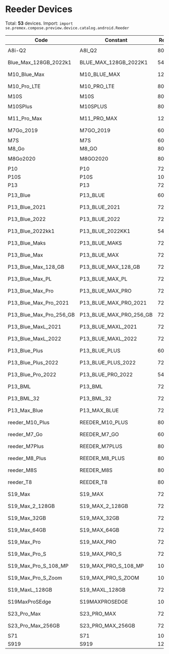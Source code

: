 # Reeder Devices

Total: **53** devices. Import: `import se.premex.compose.preview.device.catalog.android.Reeder`

| Code | Constant | Resolution | DPI | Compose Spec | Preview Usage |
|------|----------|------------|-----|-------------|---------------|
| A8i-Q2 | A8I_Q2 | 800x1280 | 160 | `spec:width=800px,height=1280px,dpi=160` | `@Preview(device = Reeder.A8I_Q2)` |
| Blue_Max_128GB_2022k1 | BLUE_MAX_128GB_2022K1 | 540x1200 | 240 | `spec:width=540px,height=1200px,dpi=240` | `@Preview(device = Reeder.BLUE_MAX_128GB_2022K1)` |
| M10_Blue_Max | M10_BLUE_MAX | 1200x1920 | 240 | `spec:width=1200px,height=1920px,dpi=240` | `@Preview(device = Reeder.M10_BLUE_MAX)` |
| M10_Pro_LTE | M10_PRO_LTE | 800x1280 | 213 | `spec:width=800px,height=1280px,dpi=213` | `@Preview(device = Reeder.M10_PRO_LTE)` |
| M10S | M10S | 800x1280 | 213 | `spec:width=800px,height=1280px,dpi=213` | `@Preview(device = Reeder.M10S)` |
| M10SPlus | M10SPLUS | 800x1280 | 213 | `spec:width=800px,height=1280px,dpi=213` | `@Preview(device = Reeder.M10SPLUS)` |
| M11_Pro_Max | M11_PRO_MAX | 1200x2000 | 280 | `spec:width=1200px,height=2000px,dpi=280` | `@Preview(device = Reeder.M11_PRO_MAX)` |
| M7Go_2019 | M7GO_2019 | 600x1024 | 213 | `spec:width=600px,height=1024px,dpi=213` | `@Preview(device = Reeder.M7GO_2019)` |
| M7S | M7S | 600x1024 | 213 | `spec:width=600px,height=1024px,dpi=213` | `@Preview(device = Reeder.M7S)` |
| M8_Go | M8_GO | 800x1280 | 213 | `spec:width=800px,height=1280px,dpi=213` | `@Preview(device = Reeder.M8_GO)` |
| M8Go2020 | M8GO2020 | 800x1280 | 213 | `spec:width=800px,height=1280px,dpi=213` | `@Preview(device = Reeder.M8GO2020)` |
| P10 | P10 | 720x1280 | 320 | `spec:width=720px,height=1280px,dpi=320` | `@Preview(device = Reeder.P10)` |
| P10S | P10S | 1080x1920 | 480 | `spec:width=1080px,height=1920px,dpi=480` | `@Preview(device = Reeder.P10S)` |
| P13 | P13 | 720x1440 | 320 | `spec:width=720px,height=1440px,dpi=320` | `@Preview(device = Reeder.P13)` |
| P13_Blue | P13_BLUE | 600x1280 | 240 | `spec:width=600px,height=1280px,dpi=240` | `@Preview(device = Reeder.P13_BLUE)` |
| P13_Blue_2021 | P13_BLUE_2021 | 720x1520 | 320 | `spec:width=720px,height=1520px,dpi=320` | `@Preview(device = Reeder.P13_BLUE_2021)` |
| P13_Blue_2022 | P13_BLUE_2022 | 720x1520 | 320 | `spec:width=720px,height=1520px,dpi=320` | `@Preview(device = Reeder.P13_BLUE_2022)` |
| P13_Blue_2022kk1 | P13_BLUE_2022KK1 | 540x1200 | 240 | `spec:width=540px,height=1200px,dpi=240` | `@Preview(device = Reeder.P13_BLUE_2022KK1)` |
| P13_Blue_Maks | P13_BLUE_MAKS | 720x1560 | 320 | `spec:width=720px,height=1560px,dpi=320` | `@Preview(device = Reeder.P13_BLUE_MAKS)` |
| P13_Blue_Max | P13_BLUE_MAX | 720x1560 | 320 | `spec:width=720px,height=1560px,dpi=320` | `@Preview(device = Reeder.P13_BLUE_MAX)` |
| P13_Blue_Max_128_GB | P13_BLUE_MAX_128_GB | 720x1600 | 320 | `spec:width=720px,height=1600px,dpi=320` | `@Preview(device = Reeder.P13_BLUE_MAX_128_GB)` |
| P13_Blue_Max_PL | P13_BLUE_MAX_PL | 720x1600 | 320 | `spec:width=720px,height=1600px,dpi=320` | `@Preview(device = Reeder.P13_BLUE_MAX_PL)` |
| P13_Blue_Max_Pro | P13_BLUE_MAX_PRO | 720x1600 | 320 | `spec:width=720px,height=1600px,dpi=320` | `@Preview(device = Reeder.P13_BLUE_MAX_PRO)` |
| P13_Blue_Max_Pro_2021 | P13_BLUE_MAX_PRO_2021 | 720x1600 | 320 | `spec:width=720px,height=1600px,dpi=320` | `@Preview(device = Reeder.P13_BLUE_MAX_PRO_2021)` |
| P13_Blue_Max_Pro_256_GB | P13_BLUE_MAX_PRO_256_GB | 720x1600 | 320 | `spec:width=720px,height=1600px,dpi=320` | `@Preview(device = Reeder.P13_BLUE_MAX_PRO_256_GB)` |
| P13_Blue_MaxL_2021 | P13_BLUE_MAXL_2021 | 720x1520 | 300 | `spec:width=720px,height=1520px,dpi=300` | `@Preview(device = Reeder.P13_BLUE_MAXL_2021)` |
| P13_Blue_MaxL_2022 | P13_BLUE_MAXL_2022 | 720x1520 | 300 | `spec:width=720px,height=1520px,dpi=300` | `@Preview(device = Reeder.P13_BLUE_MAXL_2022)` |
| P13_Blue_Plus | P13_BLUE_PLUS | 600x1280 | 240 | `spec:width=600px,height=1280px,dpi=240` | `@Preview(device = Reeder.P13_BLUE_PLUS)` |
| P13_Blue_Plus_2022 | P13_BLUE_PLUS_2022 | 720x1600 | 320 | `spec:width=720px,height=1600px,dpi=320` | `@Preview(device = Reeder.P13_BLUE_PLUS_2022)` |
| P13_Blue_Pro_2022 | P13_BLUE_PRO_2022 | 540x1200 | 240 | `spec:width=540px,height=1200px,dpi=240` | `@Preview(device = Reeder.P13_BLUE_PRO_2022)` |
| P13_BML | P13_BML | 720x1520 | 320 | `spec:width=720px,height=1520px,dpi=320` | `@Preview(device = Reeder.P13_BML)` |
| P13_BML_32 | P13_BML_32 | 720x1520 | 320 | `spec:width=720px,height=1520px,dpi=320` | `@Preview(device = Reeder.P13_BML_32)` |
| P13_Max_Blue | P13_MAX_BLUE | 720x1560 | 320 | `spec:width=720px,height=1560px,dpi=320` | `@Preview(device = Reeder.P13_MAX_BLUE)` |
| reeder_M10_Plus | REEDER_M10_PLUS | 800x1280 | 160 | `spec:width=800px,height=1280px,dpi=160` | `@Preview(device = Reeder.REEDER_M10_PLUS)` |
| reeder_M7_Go | REEDER_M7_GO | 600x1024 | 160 | `spec:width=600px,height=1024px,dpi=160` | `@Preview(device = Reeder.REEDER_M7_GO)` |
| reeder_M7Plus | REEDER_M7PLUS | 800x1280 | 160 | `spec:width=800px,height=1280px,dpi=160` | `@Preview(device = Reeder.REEDER_M7PLUS)` |
| reeder_M8_Plus | REEDER_M8_PLUS | 800x1280 | 160 | `spec:width=800px,height=1280px,dpi=160` | `@Preview(device = Reeder.REEDER_M8_PLUS)` |
| reeder_M8S | REEDER_M8S | 800x1280 | 160 | `spec:width=800px,height=1280px,dpi=160` | `@Preview(device = Reeder.REEDER_M8S)` |
| reeder_T8 | REEDER_T8 | 800x1280 | 203 | `spec:width=800px,height=1280px,dpi=203` | `@Preview(device = Reeder.REEDER_T8)` |
| S19_Max | S19_MAX | 720x1600 | 320 | `spec:width=720px,height=1600px,dpi=320` | `@Preview(device = Reeder.S19_MAX)` |
| S19_Max_2_128GB | S19_MAX_2_128GB | 720x1600 | 320 | `spec:width=720px,height=1600px,dpi=320` | `@Preview(device = Reeder.S19_MAX_2_128GB)` |
| S19_Max_32GB | S19_MAX_32GB | 720x1600 | 320 | `spec:width=720px,height=1600px,dpi=320` | `@Preview(device = Reeder.S19_MAX_32GB)` |
| S19_Max_64GB | S19_MAX_64GB | 720x1600 | 320 | `spec:width=720px,height=1600px,dpi=320` | `@Preview(device = Reeder.S19_MAX_64GB)` |
| S19_Max_Pro | S19_MAX_PRO | 720x1650 | 320 | `spec:width=720px,height=1650px,dpi=320` | `@Preview(device = Reeder.S19_MAX_PRO)` |
| S19_Max_Pro_S | S19_MAX_PRO_S | 720x1600 | 320 | `spec:width=720px,height=1600px,dpi=320` | `@Preview(device = Reeder.S19_MAX_PRO_S)` |
| S19_Max_Pro_S_108_MP | S19_MAX_PRO_S_108_MP | 1080x2460 | 480 | `spec:width=1080px,height=2460px,dpi=480` | `@Preview(device = Reeder.S19_MAX_PRO_S_108_MP)` |
| S19_Max_Pro_S_Zoom | S19_MAX_PRO_S_ZOOM | 1080x2460 | 480 | `spec:width=1080px,height=2460px,dpi=480` | `@Preview(device = Reeder.S19_MAX_PRO_S_ZOOM)` |
| S19_MaxL_128GB | S19_MAXL_128GB | 720x1600 | 320 | `spec:width=720px,height=1600px,dpi=320` | `@Preview(device = Reeder.S19_MAXL_128GB)` |
| S19MaxProSEdge | S19MAXPROSEDGE | 1080x2400 | 400 | `spec:width=1080px,height=2400px,dpi=400` | `@Preview(device = Reeder.S19MAXPROSEDGE)` |
| S23_Pro_Max | S23_PRO_MAX | 720x1600 | 320 | `spec:width=720px,height=1600px,dpi=320` | `@Preview(device = Reeder.S23_PRO_MAX)` |
| S23_Pro_Max_256GB | S23_PRO_MAX_256GB | 720x1600 | 320 | `spec:width=720px,height=1600px,dpi=320` | `@Preview(device = Reeder.S23_PRO_MAX_256GB)` |
| S71 | S71 | 1080x2460 | 400 | `spec:width=1080px,height=2460px,dpi=400` | `@Preview(device = Reeder.S71)` |
| S919 | S919 | 1200x2664 | 480 | `spec:width=1200px,height=2664px,dpi=480` | `@Preview(device = Reeder.S919)` |

<!-- Generated automatically. Do not edit manually. -->
